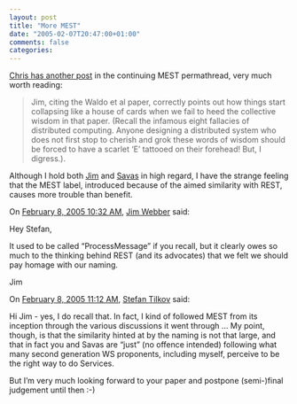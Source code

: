 ```yaml
---
layout: post
title: "More MEST"
date: "2005-02-07T20:47:00+01:00"
comments: false
categories: 
---
```


<p><a href="http://webpages.charter.net/chrisfer/2005/02/over-under-sideways-down.html">Chris has another post</a> in the continuing MEST permathread, very much worth reading:</p>

<blockquote>
<p>Jim, citing the Waldo et al paper, correctly points out how things start collapsing like a house of cards when we fail to heed the collective wisdom in that paper. (Recall the infamous eight fallacies of distributed computing. Anyone designing a distributed system who does not first stop to cherish and grok these words of wisdom should be forced to have a scarlet &#8216;E&#8217; tattooed on their forehead! But, I digress.).</p>
</blockquote>

<p>Although I hold both <a href="http://jim.webber.name/">Jim</a> and <a href="http://savas.parastatidis.name/">Savas</a> in high regard, I have the strange feeling that the MEST label, introduced because of the aimed similarity with REST, causes more trouble than benefit.</p>

<section class="comments">

<div class="comment" id="comment-448">
On <a href="#comment-448" title="Permalink to this comment">February  8, 2005 10:32 AM</a>, <a href="http://jim.webber.name" title="http://jim.webber.name" rel="nofollow">Jim Webber</a>
said:
<p>Hey Stefan,</p>

<p>It used to be called &#8220;ProcessMessage&#8221; if you recall, but it clearly owes so much to the thinking behind REST (and its advocates) that we felt we should pay homage with our naming.</p>

<p>Jim</p>


<div class="comment" id="comment-449">
On <a href="#comment-449" title="Permalink to this comment">February  8, 2005 11:12 AM</a>, <a href="/en/staff/st/">Stefan Tilkov</a>
said:
<p>Hi Jim - yes, I do recall that. In fact, I kind of followed MEST from its inception through the various discussions it went through &#8230; My point, though, is that the similarity hinted at by the naming is not that large, and that in fact you and Savas are &#8220;just&#8221; (no offence intended) following what many second generation WS proponents, including myself, perceive to be the right way to do Services. </p>

<p>But I&#8217;m very much looking forward to your paper and postpone (semi-)final judgement until then :-)</p>


</section>

